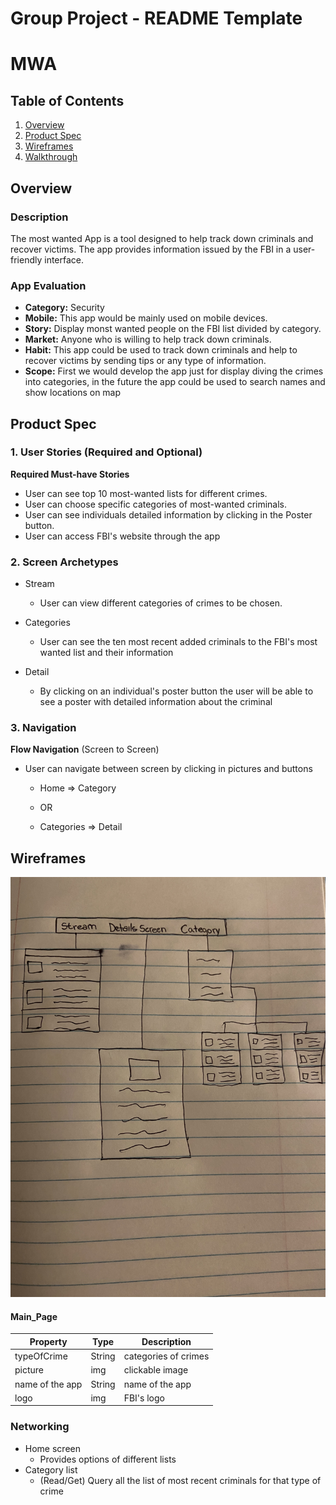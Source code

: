 Group Project - README Template
===

# MWA

## Table of Contents
1. [Overview](#Overview)
1. [Product Spec](#Product-Spec)
1. [Wireframes](#Wireframes)
2. [Walkthrough](#Walkthrough)

## Overview
### Description
The most wanted App is a tool designed to help track down criminals and recover victims. The app provides information issued by the FBI in a user-friendly interface.

### App Evaluation
- **Category:** Security
- **Mobile:** This app would be mainly used on mobile devices.
- **Story:** Display monst wanted people on the FBI list divided by category.
- **Market:** Anyone who is willing to help track down criminals.
- **Habit:** This app could be used to track down criminals and help to recover victims by sending tips or any type of information.
- **Scope:** First we would develop the app just for display diving the crimes into categories, in the future the app could be used to search names and show locations on map

## Product Spec

### 1. User Stories (Required and Optional)

**Required Must-have Stories**

* User can see top 10 most-wanted lists for different crimes.
* User can choose specific categories of most-wanted criminals.
* User can see individuals detailed information by clicking in the Poster button.
* User can access FBI's website through the app

### 2. Screen Archetypes

* Stream
   * User can view different categories of crimes to be chosen.

* Categories
   * User can see the ten most recent added criminals to the FBI's most wanted list and their information
   
* Detail
   * By clicking on an individual's poster button the user will be able to see a poster with detailed information about the criminal 
   
### 3. Navigation


**Flow Navigation** (Screen to Screen)

* User can navigate between screen by clicking in pictures and buttons
   * Home => Category
   
   * OR
   
   * Categories => Detail

## Wireframes
<img src="WireframeMWA.jpg" width=600>


#### Main_Page
   | Property      | Type     | Description |
   | ------------- | -------- | ------------|
   | typeOfCrime   | String   | categories of crimes|
   | picture       | img      | clickable image |
   | name of the app | String   | name of the app |
   | logo   | img  | FBI's logo |
  
  
### Networking
- Home screen 
  - Provides options of different lists
- Category list
  - (Read/Get) Query all the list of most recent criminals for that type of crime
  

   

